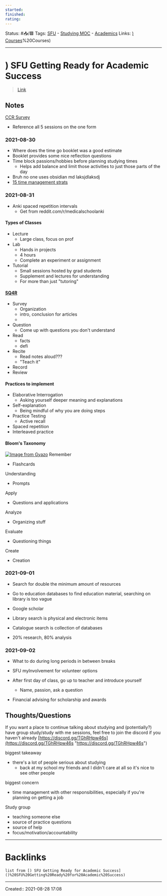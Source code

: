 ```yaml
---
started: 
finished:
rating: 
---
```

Status: #📥/🟩 
Tags: [SFU](SFU) - [Studying MOC](Studying%20MOC) - [Academics](Academics)
Links: [) Courses](notes/)%20Courses)
___
# ) SFU Getting Ready for Academic Success
> [Link](https://canvas.sfu.ca/courses/64391)
## Notes
[CCR Survey](https://websurvey.sfu.ca/cgi-bin/WebObjects/WebSurvey.woa/wa/survey?405835475)
- Reference all 5 sessions on the one form
### 2021-08-30 
- Where does the time go booklet was a good estimate
- Booklet provides some nice reflection questions
- Time block passions/hobbies before planning studying times
	- Helps add balance and limit those activities to just those parts of the day
- Bruh no one uses obsidian md laksjdlaksdj
- [15 time management strats](https://www.lib.sfu.ca/about/branches-depts/slc/learning/time-management/fifteen-time-management-strategies)
### 2021-08-31
- Anki spaced repetition intervals
	- Get from reddit.com/r/medicalschoolanki
#### Types of Classes
- Lecture
	- Large class, focus on prof
- Lab
	- Hands in projects
	- 4 hours
	- Complete an experiment or assignment
- Tutorial
	- Small sessions hosted by grad students
	- Supplement and lectures for understanding
	- For more than just "tutoring"

#### [SQ4R](https://www.youtube.com/watch?v=zszE_GsphzE&ab_channel=HartnessLibrary)
- Survey
	- Organization
	- intro, conclusion for articles
	- 
- Question
	- Come up with questions you don't understand
- Read
	- facts
	- defi
- Recite
	- Read notes aloud???
	- "Teach it"
- Record
- Review


#### Practices to implement
- Elaborative Interrogation
	- Asking yourself deeper meaning and explanations
- Self-explanation
	- Being mindful of why you are doing steps
- Practice Testing
	- Active recall
- Spaced repetition
- Interleaved practice
#### Bloom's Taxonomy
[![Image from Gyazo](https://i.gyazo.com/e1ef96ad2b8682f03b28bceb7ebcbd51.png)](https://gyazo.com/e1ef96ad2b8682f03b28bceb7ebcbd51)
Remember
- Flashcards

Understanding
- Prompts

Apply
- Questions and applications

Analyze
- Organizing stuff

Evaluate
- Questioning things

Create
- Creation
### 2021-09-01 
- Search for double the minimum amount of resources
- Go to education databases to find education material, searching on library is too vague
- Google scholar 

- Library search is physical and electronic items
- Catalogue search is collection of databases
- 20% research, 80% analysis
### 2021-09-02 
- What to do during long periods in between breaks
- SFU myInvolvement for volunteer options

- After first day of class, go up to teacher and introduce yourself
	- Name, passion, ask a question
- Financial advising for scholarship and awards
## Thoughts/Questions
If you want a place to continue talking about studying and (potentially?) have group study/study with me sessions, feel free to join the discord if you haven't already [https://discord.gg/TGhRHpw46s](https://discord.gg/TGhRHpw46s "https://discord.gg/TGhRHpw46s")

biggest takeaway
- there's a lot of people serious about studying
	- back at my school my friends and I didn't care at all so it's nice to see other people

biggest concern
- time management with other responsibilities, especially if you're planning on getting a job

Study group
- teaching someone else
- source of practice questions
- source of help
- focus/motivation/accountability
___
# Backlinks
```dataview
list from [) SFU Getting Ready for Academic Success]()%20SFU%20Getting%20Ready%20for%20Academic%20Success)
```
___

Created:: 2021-08-28 17:08


